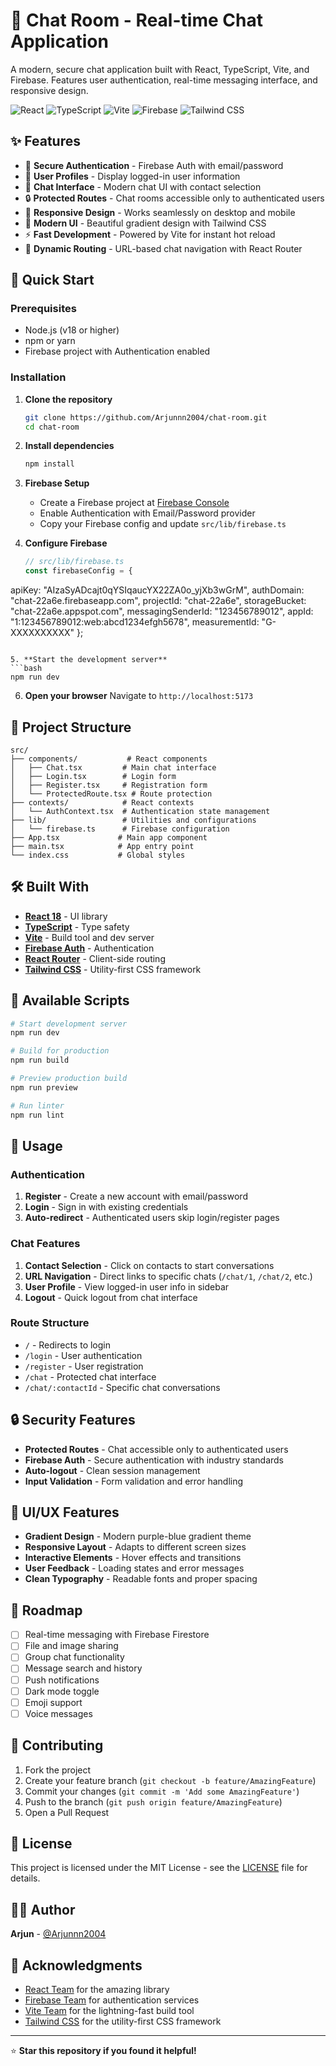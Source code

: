 # 💬 Chat Room - Real-time Chat Application

A modern, secure chat application built with React, TypeScript, Vite, and Firebase. Features user authentication, real-time messaging interface, and responsive design.

![React](https://img.shields.io/badge/React-18.3.1-blue?logo=react)
![TypeScript](https://img.shields.io/badge/TypeScript-5.6.2-blue?logo=typescript)
![Vite](https://img.shields.io/badge/Vite-6.0.1-purple?logo=vite)
![Firebase](https://img.shields.io/badge/Firebase-Auth-orange?logo=firebase)
![Tailwind CSS](https://img.shields.io/badge/Tailwind-CSS-38B2AC?logo=tailwind-css)

## ✨ Features

- 🔐 **Secure Authentication** - Firebase Auth with email/password
- 👤 **User Profiles** - Display logged-in user information
- 💬 **Chat Interface** - Modern chat UI with contact selection
- 🔒 **Protected Routes** - Chat rooms accessible only to authenticated users
- 📱 **Responsive Design** - Works seamlessly on desktop and mobile
- 🎨 **Modern UI** - Beautiful gradient design with Tailwind CSS
- ⚡ **Fast Development** - Powered by Vite for instant hot reload
- 🔄 **Dynamic Routing** - URL-based chat navigation with React Router

## 🚀 Quick Start

### Prerequisites

- Node.js (v18 or higher)
- npm or yarn
- Firebase project with Authentication enabled

### Installation

1. **Clone the repository**
   ```bash
   git clone https://github.com/Arjunnn2004/chat-room.git
   cd chat-room
   ```

2. **Install dependencies**
   ```bash
   npm install
   ```

3. **Firebase Setup**
   - Create a Firebase project at [Firebase Console](https://console.firebase.google.com/)
   - Enable Authentication with Email/Password provider
   - Copy your Firebase config and update `src/lib/firebase.ts`

4. **Configure Firebase**
   ```typescript
   // src/lib/firebase.ts
   const firebaseConfig = {
  apiKey: "AIzaSyADcajt0qYSIqaucYX22ZA0o_yjXb3wGrM",
  authDomain: "chat-22a6e.firebaseapp.com",
  projectId: "chat-22a6e",
  storageBucket: "chat-22a6e.appspot.com",
  messagingSenderId: "123456789012",
  appId: "1:123456789012:web:abcd1234efgh5678",
  measurementId: "G-XXXXXXXXXX"
  };
   ```

5. **Start the development server**
   ```bash
   npm run dev
   ```

6. **Open your browser**
   Navigate to `http://localhost:5173`

## 📁 Project Structure

```
src/
├── components/           # React components
│   ├── Chat.tsx         # Main chat interface
│   ├── Login.tsx        # Login form
│   ├── Register.tsx     # Registration form
│   └── ProtectedRoute.tsx # Route protection
├── contexts/            # React contexts
│   └── AuthContext.tsx  # Authentication state management
├── lib/                 # Utilities and configurations
│   └── firebase.ts      # Firebase configuration
├── App.tsx             # Main app component
├── main.tsx            # App entry point
└── index.css           # Global styles
```

## 🛠️ Built With

- **[React 18](https://reactjs.org/)** - UI library
- **[TypeScript](https://www.typescriptlang.org/)** - Type safety
- **[Vite](https://vitejs.dev/)** - Build tool and dev server
- **[Firebase Auth](https://firebase.google.com/products/auth)** - Authentication
- **[React Router](https://reactrouter.com/)** - Client-side routing
- **[Tailwind CSS](https://tailwindcss.com/)** - Utility-first CSS framework

## 🔧 Available Scripts

```bash
# Start development server
npm run dev

# Build for production
npm run build

# Preview production build
npm run preview

# Run linter
npm run lint
```

## 🎯 Usage

### Authentication
1. **Register** - Create a new account with email/password
2. **Login** - Sign in with existing credentials
3. **Auto-redirect** - Authenticated users skip login/register pages

### Chat Features
1. **Contact Selection** - Click on contacts to start conversations
2. **URL Navigation** - Direct links to specific chats (`/chat/1`, `/chat/2`, etc.)
3. **User Profile** - View logged-in user info in sidebar
4. **Logout** - Quick logout from chat interface

### Route Structure
- `/` - Redirects to login
- `/login` - User authentication
- `/register` - User registration
- `/chat` - Protected chat interface
- `/chat/:contactId` - Specific chat conversations

## 🔒 Security Features

- **Protected Routes** - Chat accessible only to authenticated users
- **Firebase Auth** - Secure authentication with industry standards
- **Auto-logout** - Clean session management
- **Input Validation** - Form validation and error handling

## 🎨 UI/UX Features

- **Gradient Design** - Modern purple-blue gradient theme
- **Responsive Layout** - Adapts to different screen sizes
- **Interactive Elements** - Hover effects and transitions
- **User Feedback** - Loading states and error messages
- **Clean Typography** - Readable fonts and proper spacing

## 🚧 Roadmap

- [ ] Real-time messaging with Firebase Firestore
- [ ] File and image sharing
- [ ] Group chat functionality
- [ ] Message search and history
- [ ] Push notifications
- [ ] Dark mode toggle
- [ ] Emoji support
- [ ] Voice messages

## 🤝 Contributing

1. Fork the project
2. Create your feature branch (`git checkout -b feature/AmazingFeature`)
3. Commit your changes (`git commit -m 'Add some AmazingFeature'`)
4. Push to the branch (`git push origin feature/AmazingFeature`)
5. Open a Pull Request

## 📝 License

This project is licensed under the MIT License - see the [LICENSE](LICENSE) file for details.

## 👨‍💻 Author

**Arjun** - [@Arjunnn2004](https://github.com/Arjunnn2004)

## 🙏 Acknowledgments

- [React Team](https://reactjs.org/) for the amazing library
- [Firebase Team](https://firebase.google.com/) for authentication services
- [Vite Team](https://vitejs.dev/) for the lightning-fast build tool
- [Tailwind CSS](https://tailwindcss.com/) for the utility-first CSS framework

---

⭐ **Star this repository if you found it helpful!**

